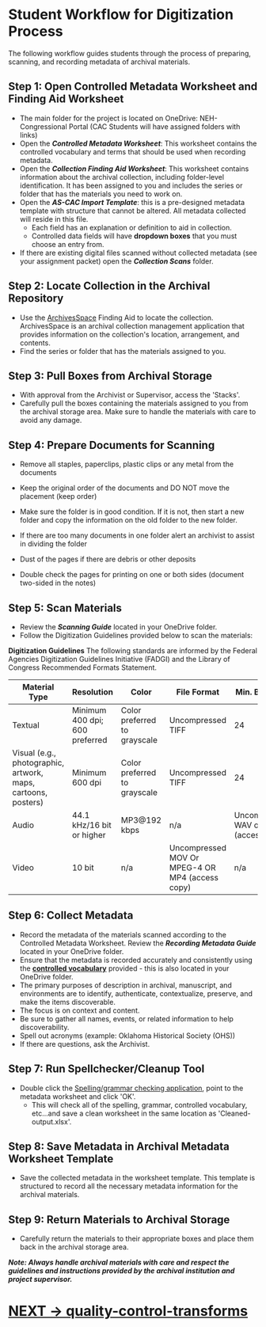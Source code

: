 # **Student Workflow for Digitization Process**

The following workflow guides students through the process of preparing, scanning, and recording metadata of archival materials.

## Step 1: Open Controlled Metadata Worksheet and Finding Aid Worksheet


* The main folder for the project is located on OneDrive: NEH-Congressional Portal (CAC Students will have assigned folders with links)
* Open the ***Controlled Metadata Worksheet***: This worksheet contains the controlled vocabulary and terms that should be used when recording metadata.
* Open the ***Collection Finding Aid Worksheet***: This worksheet contains information about the archival collection, including folder-level identification. It has been assigned to you and includes the series or folder that has the materials you need to work on.
* Open the ***AS-CAC Import Template***: this is a pre-designed metadata template with structure that cannot be altered. All metadata collected will reside in this file.
    * Each field has an explanation or definition to aid in collection.
    * Controlled data fields will have **dropdown boxes** that you must choose an entry from. 
* If there are existing digital files scanned without collected metadata (see your assignment packet) open the ***Collection Scans*** folder.

## Step 2: Locate Collection in the Archival Repository 

* Use the [ArchivesSpace](https://arc.ou.edu/) Finding Aid to locate the collection. ArchivesSpace is an archival collection management application that provides information on the collection's location, arrangement, and contents.
* Find the series or folder that has the materials assigned to you.

## Step 3: Pull Boxes from Archival Storage

* With approval from the Archivist or Supervisor, access the 'Stacks'.
* Carefully pull the boxes containing the materials assigned to you from the archival storage area. Make sure to handle the materials with care to avoid any damage.

## Step 4: Prepare Documents for Scanning

* Remove all staples, paperclips, plastic clips or any metal from the documents

* Keep the original order of the documents and DO NOT move the placement (keep order)

* Make sure the folder is in good condition. If it is not, then start a new folder and copy the information on the old folder to the new folder.

* If there are too many documents in one folder alert an archivist to assist in dividing the folder

* Dust of the pages if there are debris or other deposits

* Double check the pages for printing on one or both sides (document two-sided in the notes)


## Step 5: Scan Materials
* Review the ***Scanning Guide*** located in your OneDrive folder. 
* Follow the Digitization Guidelines provided below to scan the materials:

**Digitization Guidelines**
The following standards are informed by the Federal Agencies Digitization Guidelines Initiative (FADGI) and the Library of Congress Recommended Formats Statement.


| Material Type | Resolution | Color | File Format | Min. Bit Depth |
| ------------- | ---------- | ----- | ----------- | -------------- |
| Textual | Minimum 400 dpi; 600 preferred | Color preferred to grayscale | Uncompressed TIFF | 24 |
| Visual (e.g., photographic, artwork, maps, cartoons, posters) | Minimum 600 dpi | Color preferred to grayscale | Uncompressed TIFF | 24 |
| Audio | 44.1 kHz/16 bit or higher | MP3@192 kbps | n/a | Uncompressed WAV or MP3 (access copy) |
| Video | 10 bit | n/a | Uncompressed MOV Or MPEG-4 OR MP4 (access copy) | n/a |


## Step 6: Collect Metadata
* Record the metadata of the materials scanned according to the Controlled Metadata Worksheet. Review the ***Recording Metadata Guide*** located in your OneDrive folder. 
* Ensure that the metadata is recorded accurately and consistently using the [**controlled vocabulary**](https://github.com/prys0000/political-commercial-collection-archives/blob/f89d80f02de2cf68aad494918a72e00c9b7495f7/controlled-vocab-datasets-models/Controlled%20Vocabs_Lists.xlsx) provided - this is also located in your OneDrive folder.
* The primary purposes of description in archival, manuscript, and environments are to identify, authenticate, contextualize, preserve, and make the items discoverable.
* The focus is on context and content.
* Be sure to gather all names, events, or related information to help discoverability.
* Spell out acronyms (example: Oklahoma Historical Society (OHS))
* If there are questions, ask the Archivist.

## Step 7: Run Spellchecker/Cleanup Tool
* Double click the [Spelling/grammar checking application](https://github.com/prys0000/political-commercial-collection-archives/blob/main/practice/radio%20documents/qc-1-neh.py), point to the metadata worksheet and click 'OK'.
    * This will check all of the spelling, grammar, controlled vocabulary, etc...and save a clean worksheet in the same location as 'Cleaned-output.xlsx'. 

## Step 8: Save Metadata in Archival Metadata Worksheet Template
* Save the collected metadata in the worksheet template. This template is structured to record all the necessary metadata information for the archival materials.

## Step 9: Return Materials to Archival Storage
* Carefully return the materials to their appropriate boxes and place them back in the archival storage area.

***Note: Always handle archival materials with care and respect the guidelines and instructions provided by the archival institution and project supervisor.***

#

# [NEXT -> quality-control-transforms](https://github.com/prys0000/congressional-portal-project/blob/c6ad3b7ffc2ad28b5f13ffeb0f2009fe967e17c7/documentation-applications-lists/4-quality-control-tranforms.md)

